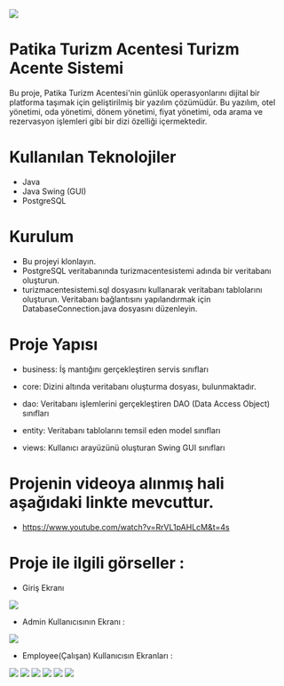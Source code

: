 <img src ="rohattt.png"/>



# Patika Turizm Acentesi Turizm Acente Sistemi

Bu proje, Patika Turizm Acentesi'nin günlük operasyonlarını dijital bir platforma taşımak için geliştirilmiş bir yazılım çözümüdür. Bu yazılım, otel yönetimi, oda yönetimi, dönem yönetimi, fiyat yönetimi, oda arama ve rezervasyon işlemleri gibi bir dizi özelliği içermektedir.

# Kullanılan Teknolojiler

- Java
- Java Swing (GUI)
- PostgreSQL

 
 # Kurulum

- Bu projeyi klonlayın.
- PostgreSQL veritabanında turizmacentesistemi adında bir veritabanı oluşturun.
- turizmacentesistemi.sql dosyasını kullanarak veritabanı tablolarını oluşturun. Veritabanı bağlantısını yapılandırmak için DatabaseConnection.java dosyasını düzenleyin.

  
# Proje Yapısı

- business: İş mantığını gerçekleştiren servis sınıfları

- core: Dizini altında veritabanı oluşturma dosyası, bulunmaktadır.

- dao: Veritabanı işlemlerini gerçekleştiren DAO (Data Access Object) sınıfları

- entity: Veritabanı tablolarını temsil eden model sınıfları

- views: Kullanıcı arayüzünü oluşturan Swing GUI sınıfları


# Projenin videoya alınmış hali aşağıdaki linkte mevcuttur.

- https://www.youtube.com/watch?v=RrVL1pAHLcM&t=4s


# Proje ile ilgili görseller :

- Giriş Ekranı

<img src ="img.png"/>

- Admin Kullanıcısının Ekranı :

<img src ="img_1.png"/>

- Employee(Çalışan) Kullanıcısın Ekranları :

<img src ="img_2.png"/>

<img src ="img_3.png"/>

<img src ="img_4.png"/>

<img src ="img_5.png"/>

<img src ="img_6.png"/>

<img src ="img_7.png"/>
